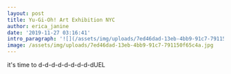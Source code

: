 ```yaml
---
layout: post
title: Yu-Gi-Oh! Art Exhibition NYC
author: erica_janine
date: '2019-11-27 03:16:41'
intro_paragraph: '![](/assets/img/uploads/7ed46dad-13eb-4bb9-91c7-791150f65c4a.jpg)'
image: /assets/img/uploads/7ed46dad-13eb-4bb9-91c7-791150f65c4a.jpg
---
```

it's time to d-d-d-d-d-d-d-d-dUEL
